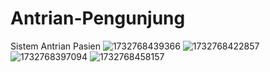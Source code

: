 # Antrian-Pengunjung
Sistem Antrian Pasien 
![1732768439366](https://github.com/user-attachments/assets/d58bd43b-1fd1-45d5-9d12-e5cef07ef180)
![1732768422857](https://github.com/user-attachments/assets/bfd13db1-b41a-4c55-85de-50e88b1d49f4)
![1732768397094](https://github.com/user-attachments/assets/f6d65ae1-55a7-4488-bfb9-6bdaef1cfe9c)
![1732768458157](https://github.com/user-attachments/assets/2acd4723-a557-48c8-aabb-4c67ee68756c)
